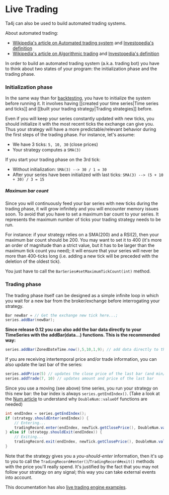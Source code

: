 # Live Trading
Ta4j can also be used to build automated trading systems.

About automated trading:

  * [Wikipedia's article on Automated trading system](http://en.wikipedia.org/wiki/Automated_trading_system) and [Investopedia's definition](http://www.investopedia.com/articles/trading/11/automated-trading-systems.asp)
  * [Wikipedia's article on Algorithmic trading](http://en.wikipedia.org/wiki/Algorithmic_trading) and [Investopedia's definition](http://www.investopedia.com/terms/a/algorithmictrading.asp)

In order to build an automated trading system (a.k.a. trading bot) you have to think about two states of your program: the initialization phase and the trading phase.

### Initialization phase

In the same way than for [backtesting](Backtesting), you have to initialize the system before running it. It involves having [[created your time series|Time series and ticks]] and [[built your trading strategy|Trading strategies]] before.

Even if you will keep your series constantly updated with new ticks, you should initialize it with the most recent ticks the exchange can give you. Thus your strategy will have a more predictable/relevant behavior during the first steps of the trading phase. For instance, let's assume:

  * We have 3 ticks: `5, 10, 30` (close prices)
  * Your strategy computes a `SMA(3)`

If you start your trading phase on the 3rd tick:

  * Without initialization: `SMA(3) --> 30 / 1 = 30`
  * After your series have been initialized with last ticks: `SMA(3) --> (5 + 10 + 30) / 3 = 15`

##### Maximum bar count

Since you will continuously feed your bar series with new ticks during the trading phase, it will grow infinitely and you will encounter memory issues soon. To avoid that you have to set a maximum bar count to your series. It represents the maximum number of ticks your trading strategy needs to be run.

For instance: if your strategy relies on a SMA(200) and a RSI(2), then your maximum bar count should be 200. You may want to set it to 400 (it's more an order of magnitude than a strict value, but it has to be larger than the maximum tick count you need); it will ensure that your series will never be more than 400-ticks long (i.e. adding a new tick will be preceded with the deletion of the oldest tick).

You just have to call the `BarSeries#setMaximumTickCount(int)` method.

### Trading phase

The trading phase itself can be designed as a simple infinite loop in which you wait for a new bar from the broker/exchange before interrogating your strategy.

```java
Bar newBar = // Get the exchange new tick here...;
series.addBar(newBar);
```

**Since release 0.12 you can also add the bar data directly to your TimeSeries with the addBar(data...) functions. This is the recommended way:**
```java
series.addBar(ZonedDateTime.now(),5,10,1,9); // add data directly to the series
```

If you are receiving intertemporal price and/or trade information, you can also update the last bar of the series:
```java
series.addPrice(5) // updates the close price of the last bar (and min/max price if necessary)
series.addTrade(7, 10) // updates amount and price of the last bar
```

Since you use a moving (see above) time series, you run your strategy on this new bar: the bar index is always `series.getEndIndex()`. (Take a look at the [Num article](Num.html) to understand why `DoubleNum::valueOf` functions are needed)

```java
int endIndex = series.getEndIndex();
if (strategy.shouldEnter(endIndex)) {
    // Entering...
    tradingRecord.enter(endIndex, newTick.getClosePrice(), DoubleNum.valueOf(10));
} else if (strategy.shouldExit(endIndex)) {
    // Exiting...
    tradingRecord.exit(endIndex, newTick.getClosePrice(), DoubleNum.valueOf(10));
}
```

Note that the strategy gives you a *you-should-enter* information, then it's up to you to call the `TradingRecord#enter()`/`TradingRecord#exit()` methods with the price you'll really spend. It's justified by the fact that you may not follow your strategy on any signal; this way you can take external events into account.

This documentation has also [live trading engine examples](Usage-examples.html).
